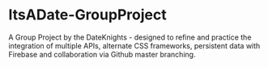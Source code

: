 # ItsADate-GroupProject
A Group Project by the DateKnights - designed to refine and practice the integration of multiple APIs, alternate CSS frameworks, persistent data with Firebase and collaboration via Github master branching.
